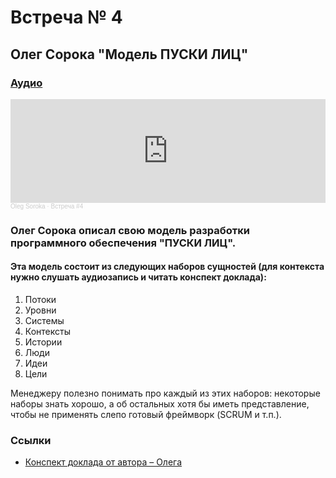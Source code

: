 # Встреча № 4

## Олег Сорока "Модель ПУСКИ ЛИЦ"

### [Аудио](https://soundcloud.com/oleg-soroka/vstrecha-4)

<iframe width="100%" height="166" scrolling="no" frameborder="no" allow="autoplay" src="https://w.soundcloud.com/player/?url=https%3A//api.soundcloud.com/tracks/1630941876&color=%23ff5500&auto_play=false&hide_related=false&show_comments=true&show_user=true&show_reposts=false&show_teaser=true"></iframe><div style="font-size: 10px; color: #cccccc;line-break: anywhere;word-break: normal;overflow: hidden;white-space: nowrap;text-overflow: ellipsis; font-family: Interstate,Lucida Grande,Lucida Sans Unicode,Lucida Sans,Garuda,Verdana,Tahoma,sans-serif;font-weight: 100;"><a href="https://soundcloud.com/oleg-soroka" title="Oleg Soroka" target="_blank" style="color: #cccccc; text-decoration: none;">Oleg Soroka</a> · <a href="https://soundcloud.com/oleg-soroka/vstrecha-4" title="Встреча #4" target="_blank" style="color: #cccccc; text-decoration: none;">Встреча #4</a></div>

### Олег Сорока описал свою модель разработки программного обеспечения "ПУСКИ ЛИЦ".

#### Эта модель состоит из следующих наборов сущностей (для контекста нужно слушать аудиозапись и читать конспект доклада):

1. Потоки
2. Уровни
3. Системы
4. Контексты
5. Истории
6. Люди
7. Идеи
8. Цели

Менеджеру полезно понимать про каждый из этих наборов: некоторые наборы знать хорошо, а об остальных хотя бы иметь представление, чтобы не применять слепо готовый фреймворк (SCRUM и т.п.).

### Ссылки

- [Конспект доклада от автора – Олега](https://workflowy.com/s/5054462ca015/9uwwsO1NTvANj92F)
